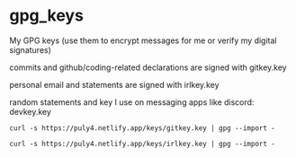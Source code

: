 # gpg_keys
My GPG keys (use them to encrypt messages for me or verify my digital signatures)

commits and github/coding-related declarations are signed with gitkey.key

personal email and statements are signed with irlkey.key

random statements and key I use on messaging apps like discord: devkey.key

`curl -s https://puly4.netlify.app/keys/gitkey.key | gpg --import -`

`curl -s https://puly4.netlify.app/keys/irlkey.key | gpg --import -`

